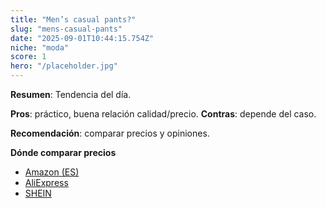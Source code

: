 ```yaml
---
title: "Men’s casual pants?"
slug: "mens-casual-pants"
date: "2025-09-01T10:44:15.754Z"
niche: "moda"
score: 1
hero: "/placeholder.jpg"
---
```


**Resumen**: Tendencia del día.

**Pros**: práctico, buena relación calidad/precio. **Contras**: depende del caso.

**Recomendación**: comparar precios y opiniones.

**Dónde comparar precios**
- [Amazon (ES)](https://www.amazon.es/s?k=Men%E2%80%99s+casual+pants%3F&tag=teknovashop25-21)
- [AliExpress](https://www.aliexpress.com/wholesale?SearchText=Men%E2%80%99s+casual+pants%3F)
- [SHEIN](https://www.shein.com/pdsearch?q=Men%E2%80%99s+casual+pants%3F)
